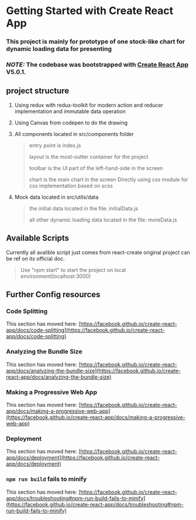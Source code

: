 # Getting Started with Create React App
### This project is mainly for prototype of one stock-like chart for dynamic loading data for presenting
### ***NOTE:*** The codebase was bootstrapped with [Create React App](https://github.com/facebook/create-react-app) V5.0.1.

## project structure
1. Using redux with redux-toolkit for modern action and reducer implementation and immutable data operation
2. Using Canvas from codepen to do the drawing
3. All components located in src/components folder
    
    > entry point is index.js
    >
    > layout is the most-outter container for the project
    >
    > toolbar is the UI part of the left-hand-side in the screen
    >
    > chart is the main chart in the screen
    > Directly using css module for css implementation based on scss
    
4. Mock data located in src/utils/data 
    
    > the initial data located in the file: initialData.js
    >
    > all other dynamic loading data located in the file: moreData.js

## Available Scripts

Currently all avalible script just comes from react-create original project can be ref on its official doc.
  > Use "npm start" to start the project on local environment(localhost:3000)


## Further Config resources

### Code Splitting

This section has moved here: [https://facebook.github.io/create-react-app/docs/code-splitting](https://facebook.github.io/create-react-app/docs/code-splitting)

### Analyzing the Bundle Size

This section has moved here: [https://facebook.github.io/create-react-app/docs/analyzing-the-bundle-size](https://facebook.github.io/create-react-app/docs/analyzing-the-bundle-size)

### Making a Progressive Web App

This section has moved here: [https://facebook.github.io/create-react-app/docs/making-a-progressive-web-app](https://facebook.github.io/create-react-app/docs/making-a-progressive-web-app)

### Deployment

This section has moved here: [https://facebook.github.io/create-react-app/docs/deployment](https://facebook.github.io/create-react-app/docs/deployment)

### `npm run build` fails to minify

This section has moved here: [https://facebook.github.io/create-react-app/docs/troubleshooting#npm-run-build-fails-to-minify](https://facebook.github.io/create-react-app/docs/troubleshooting#npm-run-build-fails-to-minify)
